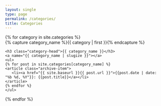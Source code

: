 ```yaml
---
layout: single
type: page
permalink: /categories/
title: Categories
---
```



<div id="archives">
{% for category in site.categories %}
  <div class="archive-group">
    {% capture category_name %}{{ category | first }}{% endcapture %}
    <div id="#{{ category_name | slugize }}"></div>
    <p></p>

    <h3 class="category-head">{{ category_name }}</h3>
    <a name="{{ category_name | slugize }}"></a>
    <ul>
    {% for post in site.categories[category_name] %}
    <article class="archive-item">
       <li><a href="{{ site.baseurl }}{{ post.url }}">{{post.date | date: "%b %d, %Y"}}: {{post.title}}</a></li>
    </article>
    {% endfor %}
    </ul>
  </div>
{% endfor %}
</div>
